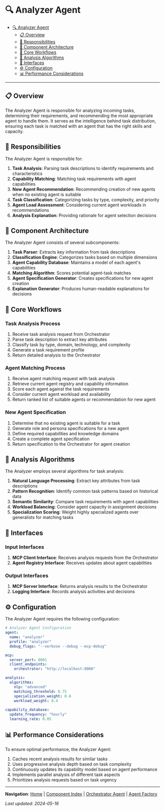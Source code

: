 # 🔍 Analyzer Agent

<!-- 📑 TABLE OF CONTENTS -->
- [🔍 Analyzer Agent](#-analyzer-agent)
  - [📋 Overview](#-overview)
  - [🔑 Responsibilities](#-responsibilities)
  - [🧩 Component Architecture](#-component-architecture)
  - [🔄 Core Workflows](#-core-workflows)
  - [🧠 Analysis Algorithms](#-analysis-algorithms)
  - [🔌 Interfaces](#-interfaces)
  - [⚙️ Configuration](#️-configuration)
  - [📊 Performance Considerations](#-performance-considerations)

---

## 📋 Overview

The Analyzer Agent is responsible for analyzing incoming tasks, determining their requirements, and recommending the most appropriate agent to handle them. It serves as the intelligence behind task distribution, ensuring each task is matched with an agent that has the right skills and capacity.

## 🔑 Responsibilities

The Analyzer Agent is responsible for:

1. **Task Analysis**: Parsing task descriptions to identify requirements and characteristics
2. **Capability Matching**: Matching task requirements with agent capabilities
3. **New Agent Recommendation**: Recommending creation of new agents when no existing agent is suitable
4. **Task Classification**: Categorizing tasks by type, complexity, and priority
5. **Agent Load Assessment**: Considering current agent workloads in recommendations
6. **Analysis Explanation**: Providing rationale for agent selection decisions

## 🧩 Component Architecture

The Analyzer Agent consists of several subcomponents:

1. **Task Parser**: Extracts key information from task descriptions
2. **Classification Engine**: Categorizes tasks based on multiple dimensions
3. **Agent Capability Database**: Maintains a model of each agent's capabilities
4. **Matching Algorithm**: Scores potential agent-task matches
5. **Agent Specification Generator**: Creates specifications for new agent creation
6. **Explanation Generator**: Produces human-readable explanations for decisions

## 🔄 Core Workflows

### Task Analysis Process
1. Receive task analysis request from Orchestrator
2. Parse task description to extract key attributes
3. Classify task by type, domain, technology, and complexity
4. Generate a task requirement profile
5. Return detailed analysis to the Orchestrator

### Agent Matching Process
1. Receive agent matching request with task analysis
2. Retrieve current agent registry and capability information
3. Score each agent against the task requirements
4. Consider current agent workload and availability
5. Return ranked list of suitable agents or recommendation for new agent

### New Agent Specification
1. Determine that no existing agent is suitable for a task
2. Generate role and persona specifications for a new agent
3. Define required capabilities and knowledge domains
4. Create a complete agent specification
5. Return specification to the Orchestrator for agent creation

## 🧠 Analysis Algorithms

The Analyzer employs several algorithms for task analysis:

1. **Natural Language Processing**: Extract key attributes from task descriptions
2. **Pattern Recognition**: Identify common task patterns based on historical data
3. **Semantic Similarity**: Compare task requirements with agent capabilities
4. **Workload Balancing**: Consider agent capacity in assignment decisions
5. **Specialization Scoring**: Weight highly specialized agents over generalists for matching tasks

## 🔌 Interfaces

### Input Interfaces
1. **MCP Client Interface**: Receives analysis requests from the Orchestrator
2. **Agent Registry Interface**: Receives updates about agent capabilities

### Output Interfaces
1. **MCP Server Interface**: Returns analysis results to the Orchestrator
2. **Logging Interface**: Records analysis activities and decisions

## ⚙️ Configuration

The Analyzer Agent requires the following configuration:

```yaml
# Analyzer Agent Configuration
agent:
  name: "analyzer"
  profile: "analyzer"
  debug_flags: "--verbose --debug --mcp-debug"

mcp:
  server_port: 8001
  client_endpoints:
    orchestrator: "http://localhost:8000"

analysis:
  algorithms:
    nlp: "advanced"
    matching_threshold: 0.75
    specialization_weight: 0.6
    workload_weight: 0.4
  
capability_database:
  update_frequency: "hourly"
  learning_rate: 0.05
```

## 📊 Performance Considerations

To ensure optimal performance, the Analyzer Agent:

1. Caches recent analysis results for similar tasks
2. Uses progressive analysis depth based on task complexity
3. Continuously updates its capability model based on agent performance
4. Implements parallel analysis of different task aspects
5. Prioritizes analysis requests based on task urgency

---

<!-- 🧭 NAVIGATION -->
**Navigation**: [Home](../README.md) | [Component Index](./README.md) | [Orchestrator Agent](./orchestrator.md) | [Agent Factory](./agent-factory.md)

*Last updated: 2024-05-16*